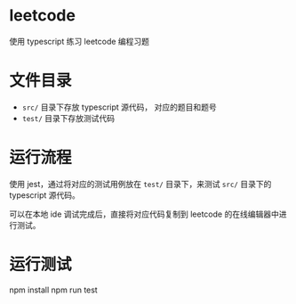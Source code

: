# leetcode

使用 typescript 练习 leetcode 编程习题

# 文件目录

- `src/` 目录下存放 typescript 源代码， 对应的题目和题号
- `test/` 目录下存放测试代码

# 运行流程

使用 jest，通过将对应的测试用例放在 `test/` 目录下，来测试 `src/` 目录下的 typescript 源代码。

可以在本地 ide 调试完成后，直接将对应代码复制到 leetcode 的在线编辑器中进行测试。

# 运行测试

npm install
npm run test

